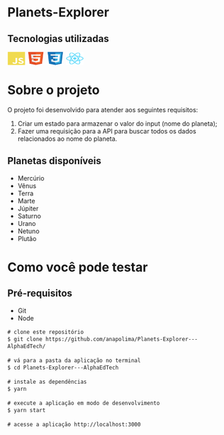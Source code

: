 # Planets-Explorer

## Tecnologias utilizadas
<div>
<img align="center" alt="JavaScript" height="30" width="40" src="https://raw.githubusercontent.com/devicons/devicon/master/icons/javascript/javascript-plain.svg">
<img align="center" alt="HTML5" height="30" width="40" src="https://raw.githubusercontent.com/devicons/devicon/master/icons/html5/html5-original.svg">
<img align="center" alt="CSS3" height="30" width="40" src="https://raw.githubusercontent.com/devicons/devicon/master/icons/css3/css3-original.svg">
<img align="center" alt="React" height="30" width="40" src="https://raw.githubusercontent.com/devicons/devicon/master/icons/react/react-original.svg">
</div>

# Sobre o projeto

O projeto foi desenvolvido para atender aos seguintes requisitos:

1.  Criar um estado para armazenar o valor do input (nome do planeta);
2.  Fazer uma requisição para a API para buscar todos os dados relacionados ao nome do planeta.

## Planetas disponíveis
  - Mercúrio
  - Vênus
  - Terra
  - Marte
  - Júpiter
  - Saturno
  - Urano
  - Netuno
  - Plutão

# Como você pode testar

## Pré-requisitos
 - Git
 - Node

```
# clone este repositório
$ git clone https://github.com/anapolima/Planets-Explorer---AlphaEdTech/

# vá para a pasta da aplicação no terminal
$ cd Planets-Explorer---AlphaEdTech

# instale as dependências
$ yarn

# execute a aplicação em modo de desenvolvimento
$ yarn start

# acesse a aplicação http://localhost:3000
```
